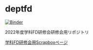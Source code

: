 # deptfd

[![Binder](https://mybinder.org/badge_logo.svg)](https://mybinder.org/v2/gh/Sakamurray/deptfd/HEAD)

2022年度学科FD研修会研修会用リポジトリ

[学科FD研修会用Scrapboxページ](https://scrapbox.io/deptFd/%E6%A9%9F%E6%A2%B0%E3%82%B7%E3%82%B9%E3%83%86%E3%83%A0%E5%B7%A5%E5%AD%A6%E7%A7%91%E3%81%AB%E3%81%8A%E3%81%91%E3%82%8B%E6%83%85%E5%A0%B1%E7%92%B0%E5%A2%83%E6%95%99%E8%82%B2(5) )
